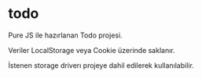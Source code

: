 # todo
Pure JS ile hazırlanan Todo projesi.

Veriler LocalStorage veya Cookie üzerinde saklanır.

İstenen storage driverı projeye dahil edilerek kullanılabilir.
